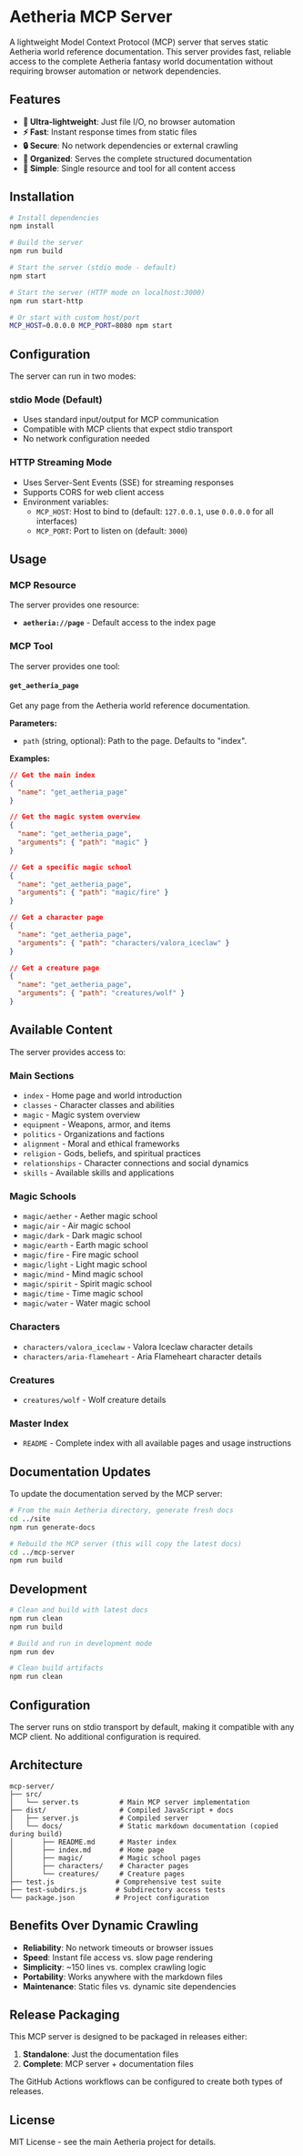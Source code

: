 # Aetheria MCP Server

A lightweight Model Context Protocol (MCP) server that serves static Aetheria world reference documentation. This server provides fast, reliable access to the complete Aetheria fantasy world documentation without requiring browser automation or network dependencies.

## Features

- **🚀 Ultra-lightweight**: Just file I/O, no browser automation
- **⚡ Fast**: Instant response times from static files
- **🔒 Secure**: No network dependencies or external crawling
- **📁 Organized**: Serves the complete structured documentation
- **🔄 Simple**: Single resource and tool for all content access

## Installation

```bash
# Install dependencies
npm install

# Build the server
npm run build

# Start the server (stdio mode - default)
npm start

# Start the server (HTTP mode on localhost:3000)
npm run start-http

# Or start with custom host/port
MCP_HOST=0.0.0.0 MCP_PORT=8080 npm start
```

## Configuration

The server can run in two modes:

### stdio Mode (Default)
- Uses standard input/output for MCP communication
- Compatible with MCP clients that expect stdio transport
- No network configuration needed

### HTTP Streaming Mode
- Uses Server-Sent Events (SSE) for streaming responses
- Supports CORS for web client access
- Environment variables:
  - `MCP_HOST`: Host to bind to (default: `127.0.0.1`, use `0.0.0.0` for all interfaces)
  - `MCP_PORT`: Port to listen on (default: `3000`)

## Usage

### MCP Resource

The server provides one resource:

- **`aetheria://page`** - Default access to the index page

### MCP Tool

The server provides one tool:

#### `get_aetheria_page`

Get any page from the Aetheria world reference documentation.

**Parameters:**
- `path` (string, optional): Path to the page. Defaults to "index".

**Examples:**

```json
// Get the main index
{
  "name": "get_aetheria_page"
}

// Get the magic system overview
{
  "name": "get_aetheria_page",
  "arguments": { "path": "magic" }
}

// Get a specific magic school
{
  "name": "get_aetheria_page",
  "arguments": { "path": "magic/fire" }
}

// Get a character page
{
  "name": "get_aetheria_page",
  "arguments": { "path": "characters/valora_iceclaw" }
}

// Get a creature page
{
  "name": "get_aetheria_page",
  "arguments": { "path": "creatures/wolf" }
}
```

## Available Content

The server provides access to:

### Main Sections
- `index` - Home page and world introduction
- `classes` - Character classes and abilities
- `magic` - Magic system overview
- `equipment` - Weapons, armor, and items
- `politics` - Organizations and factions
- `alignment` - Moral and ethical frameworks
- `religion` - Gods, beliefs, and spiritual practices
- `relationships` - Character connections and social dynamics
- `skills` - Available skills and applications

### Magic Schools
- `magic/aether` - Aether magic school
- `magic/air` - Air magic school
- `magic/dark` - Dark magic school
- `magic/earth` - Earth magic school
- `magic/fire` - Fire magic school
- `magic/light` - Light magic school
- `magic/mind` - Mind magic school
- `magic/spirit` - Spirit magic school
- `magic/time` - Time magic school
- `magic/water` - Water magic school

### Characters
- `characters/valora_iceclaw` - Valora Iceclaw character details
- `characters/aria-flameheart` - Aria Flameheart character details

### Creatures
- `creatures/wolf` - Wolf creature details

### Master Index
- `README` - Complete index with all available pages and usage instructions

## Documentation Updates

To update the documentation served by the MCP server:

```bash
# From the main Aetheria directory, generate fresh docs
cd ../site
npm run generate-docs

# Rebuild the MCP server (this will copy the latest docs)
cd ../mcp-server
npm run build
```

## Development

```bash
# Clean and build with latest docs
npm run clean
npm run build

# Build and run in development mode
npm run dev

# Clean build artifacts
npm run clean
```

## Configuration

The server runs on stdio transport by default, making it compatible with any MCP client. No additional configuration is required.

## Architecture

```
mcp-server/
├── src/
│   └── server.ts          # Main MCP server implementation
├── dist/                  # Compiled JavaScript + docs
│   ├── server.js          # Compiled server
│   └── docs/              # Static markdown documentation (copied during build)
│       ├── README.md      # Master index
│       ├── index.md       # Home page
│       ├── magic/         # Magic school pages
│       ├── characters/    # Character pages
│       └── creatures/     # Creature pages
├── test.js               # Comprehensive test suite
├── test-subdirs.js       # Subdirectory access tests
└── package.json          # Project configuration
```

## Benefits Over Dynamic Crawling

- **Reliability**: No network timeouts or browser issues
- **Speed**: Instant file access vs. slow page rendering
- **Simplicity**: ~150 lines vs. complex crawling logic
- **Portability**: Works anywhere with the markdown files
- **Maintenance**: Static files vs. dynamic site dependencies

## Release Packaging

This MCP server is designed to be packaged in releases either:

1. **Standalone**: Just the documentation files
2. **Complete**: MCP server + documentation files

The GitHub Actions workflows can be configured to create both types of releases.

## License

MIT License - see the main Aetheria project for details.

